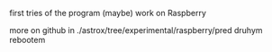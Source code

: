 first tries of the program
(maybe) work on Raspberry

more on github in ./astrox/tree/experimental/raspberry/pred druhym rebootem